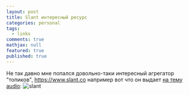 ```yaml
---
layout: post
title: Slant интересный ресурс
categories: personal
tags: 
  - links
comments: true
mathjax: null
featured: true
published: true
---
```


Не так давно мне попался довольно-таки интересный агрегатор "топиков", https://www.slant.co
например вот что он выдает <a href="https://www.slant.co/tags/audio">на тему audio</a>:
![slant](https://i.imgur.com/9eoCA5X.png)
